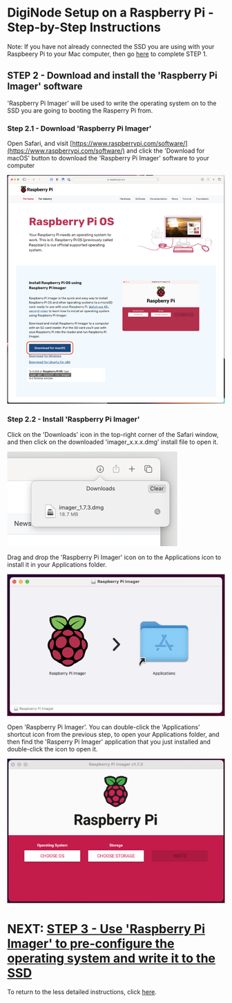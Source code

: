 # DigiNode Setup on a Raspberry Pi - Step-by-Step Instructions

Note: If you have not already connected the SSD you are using with your Raspbeery Pi to your Mac computer, then go [here](/docs/rpi_setup_step1_connect_ssd.md) to complete STEP 1.

## STEP 2 - Download and install the 'Raspberry Pi Imager' software

'Raspberry Pi Imager' will be used to write the operating system on to the SSD you are going to booting the Rasperry Pi from.

### Step 2.1 - Download 'Raspberry Pi Imager'

Open Safari, and visit [https://www.raspberrypi.com/software/](https://www.raspberrypi.com/software/) and click the 'Download for macOS' button to download the 'Raspberry Pi Imager' software to your computer

![Download Raspberry Pi Imager for macOS](/images/macos_setup_2_1.png)

### Step 2.2 - Install 'Raspberry Pi Imager'

Click on the 'Downloads' icon in the top-right corner of the Safari window, and then click on the downloaded 'imager_x.x.x.dmg' install file to open it.

![Open Raspberry Pi Imager installer for macOS](/images/macos_setup_2_2a.png)

Drag and drop the 'Raspberry Pi Imager' icon on to the Applications icon to install it in your Applications folder. 

![Install Raspberry Pi Imager for macOS](/images/macos_setup_2_2b.png)

Open 'Raspberry Pi Imager'. You can double-click the 'Applications' shortcut icon from the previous step, to open your Applications folder, and then find the 'Rasperry Pi Imager' application that you just installed and double-click the icon to open it.

![Raspberry Pi Imager for macOS](/images/macos_setup_2_2c.png)

# NEXT: [STEP 3 - Use 'Raspberry Pi Imager' to pre-configure the operating system and write it to the SSD](/docs/rpi_setup_step3_write_os.md)

To return to the less detailed instructions, click [here](/docs/rpi_setup.md).